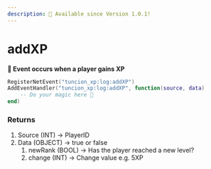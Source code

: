 ```yaml
---
description: 🔧 Available since Version 1.0.1!
---
```


# addXP

**📢 Event occurs when a player gains XP**

```lua
RegisterNetEvent("tuncion_xp:log:addXP")
AddEventHandler("tuncion_xp:log:addXP", function(source, data)
    -- Do your magic here 💫
end)
```

### Returns

1. Source <span className="color-blue">(INT)</span> <span className="color-orange">-> PlayerID</span>
2. Data <span className="color-blue">(OBJECT)</span> <span className="color-orange">-> true or false</span>
   1. newRank <span className="color-blue">(BOOL)</span> <span className="color-orange">-> Has the player reached a new level?</span>
   2. change <span className="color-blue">(INT)</span> <span className="color-orange">-> Change value e.g. 5XP</span>

